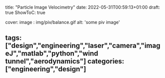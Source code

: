 title: "Particle Image Velocimetry"
date: 2022-05-31T00:59:13+01:00
draft: true
ShowToC: true

cover:
  image : img/piv/balance.gif
  alt: 'some piv image'

tags: ["design","engineering","laser","camera","imageJ","matlab","python","wind tunnel","aerodynamics"]
categories: ["engineering","design"]
---
